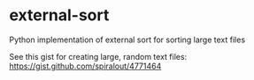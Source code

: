 external-sort
=============

Python implementation of external sort for sorting large text files

See this gist for creating large, random text files: https://gist.github.com/spiralout/4771464
